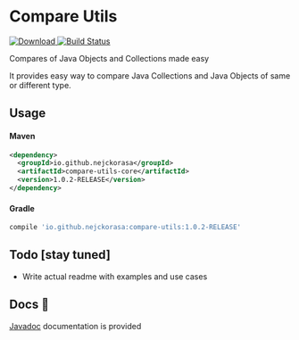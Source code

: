 # Compare Utils

[ ![Download](https://maven-badges.herokuapp.com/maven-central/io.github.nejckorasa/compare-utils-core/badge.svg) ](https://maven-badges.herokuapp.com/maven-central/io.github.nejckorasa/compare-utils-core) [![Build Status](https://travis-ci.com/nejckorasa/compare-utils.svg?branch=master)](https://travis-ci.com/nejckorasa/compare-utils)

Compares of Java Objects and Collections made easy

It provides easy way to compare Java Collections and Java Objects of same or different type.

## Usage 

#### Maven

```xml
<dependency>
  <groupId>io.github.nejckorasa</groupId>
  <artifactId>compare-utils-core</artifactId>
  <version>1.0.2-RELEASE</version>
</dependency>
```

#### Gradle

```gradle
compile 'io.github.nejckorasa:compare-utils:1.0.2-RELEASE'
```

## Todo [stay tuned]

- Write actual readme with examples and use cases

## Docs 📄

[Javadoc](https://nejckorasa.github.io/compare-utils/) documentation is provided

